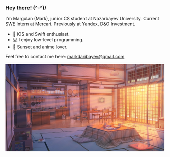 ### Hey there! (^-^)/

I'm Margulan (Mark), junior CS student at Nazarbayev University.
Current SWE Intern at Mercari. Previously at Yandex, D&O Investment.

- 🍎 iOS and Swift enthusiast. 
- 💻 I enjoy low-level programming.
- 🌇 Sunset and anime lover.

Feel free to contact me here: markdaribayev@gmail.com

<img src="https://github.com/enumcase/enumcase/blob/main/assets/background.jpg" width="500">
